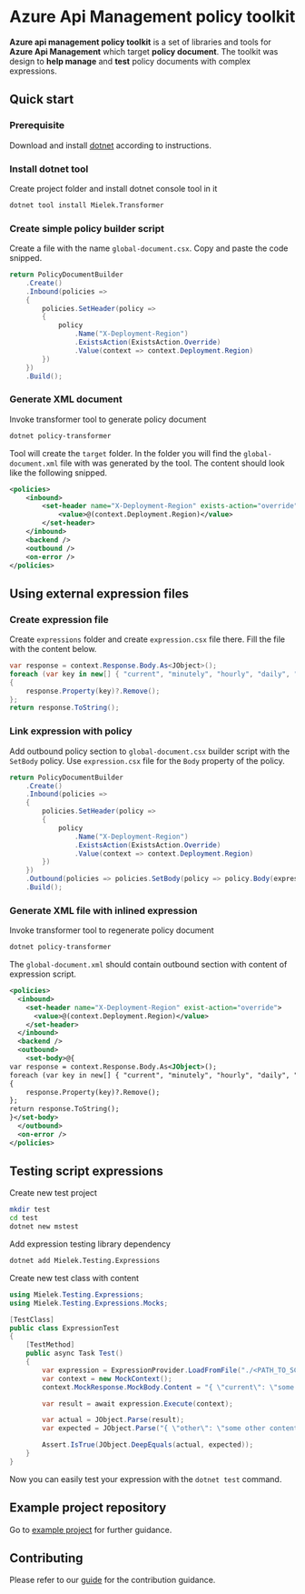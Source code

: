 # Azure Api Management policy toolkit

**Azure api management policy toolkit** is a set of libraries and tools for **Azure Api Management** which target **policy document**. The toolkit was design to **help manage** and **test** policy documents with complex expressions.

## Quick start

### Prerequisite
Download and install [dotnet](https://dotnet.microsoft.com/en-us/download) according to instructions.

### Install dotnet tool

Create project folder and install dotnet console tool in it

```bash
dotnet tool install Mielek.Transformer
```

### Create simple policy builder script

Create a file with the name `global-document.csx`. Copy and paste the code snipped.

```csharp
return PolicyDocumentBuilder
    .Create()
    .Inbound(policies =>
    {
        policies.SetHeader(policy =>
        {
            policy
                .Name("X-Deployment-Region")
                .ExistsAction(ExistsAction.Override)
                .Value(context => context.Deployment.Region)
        })
    })
    .Build();
```
### Generate XML document

Invoke transformer tool to generate policy document 

```bash
dotnet policy-transformer
```

Tool will create the `target` folder. In the folder you will find the `global-document.xml` file with was generated by the tool. The content should look like the following snipped.

```xml
<policies>
    <inbound>
        <set-header name="X-Deployment-Region" exists-action="override">
            <value>@(context.Deployment.Region)</value>
        </set-header>
    </inbound>
    <backend />
    <outbound />
    <on-error />
</policies>
```

## Using external expression files

### Create expression file 

Create `expressions` folder and create `expression.csx` file  there. Fill the file with the content below.

```csharp
var response = context.Response.Body.As<JObject>();
foreach (var key in new[] { "current", "minutely", "hourly", "daily", "alerts" })
{
    response.Property(key)?.Remove();
};
return response.ToString();
```
### Link expression with policy

Add outbound policy section to `global-document.csx` builder script with the `SetBody` policy. Use `expression.csx` file for the `Body` property of the policy.

```csharp
return PolicyDocumentBuilder
    .Create()
    .Inbound(policies =>
    {
        policies.SetHeader(policy =>
        {
            policy
                .Name("X-Deployment-Region")
                .ExistsAction(ExistsAction.Override)
                .Value(context => context.Deployment.Region)
        })
    })
    .Outbound(policies => policies.SetBody(policy => policy.Body(expression => expression.FromFile("./expressions/expression.csx"))))
    .Build();
```

### Generate XML file with inlined expression

Invoke transformer tool to regenerate policy document 

```bash
dotnet policy-transformer
```

The `global-document.xml` should contain outbound section with content of expression script. 

```xml
<policies>
  <inbound>
    <set-header name="X-Deployment-Region" exist-action="override">
      <value>@(context.Deployment.Region)</value>
    </set-header>
  </inbound>
  <backend />
  <outbound>
    <set-body>@{
var response = context.Response.Body.As<JObject>();
foreach (var key in new[] { "current", "minutely", "hourly", "daily", "alerts" })
{
    response.Property(key)?.Remove();
};
return response.ToString();
}</set-body>
  </outbound>
  <on-error />
</policies>
```

## Testing script expressions

Create new test project

```bash
mkdir test
cd test
dotnet new mstest
```

Add expression testing library dependency

```bash
dotnet add Mielek.Testing.Expressions
```

Create new test class with content
```csharp
using Mielek.Testing.Expressions;
using Mielek.Testing.Expressions.Mocks;

[TestClass]
public class ExpressionTest
{
    [TestMethod]
    public async Task Test()
    {
        var expression = ExpressionProvider.LoadFromFile("./<PATH_TO_SCRIPT>/expression.csx");
        var context = new MockContext();
        context.MockResponse.MockBody.Content = "{ \"current\": \"some current content\", \"other\": \"some other content\" }";

        var result = await expression.Execute(context);

        var actual = JObject.Parse(result);
        var expected = JObject.Parse("{ \"other\": \"some other content\" }");

        Assert.IsTrue(JObject.DeepEquals(actual, expected));
    }
}
```

Now you can easily test your expression with the `dotnet test` command.

## Example project repository

Go to [example project](example) for further guidance.

## Contributing

Please refer to our [guide](CONTRIBUTING.md) for the contribution guidance.
